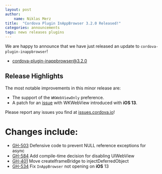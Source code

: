 ```yaml
---
layout: post
author:
    name: Niklas Merz
title:  "Cordova Plugin InAppBrowser 3.2.0 Released!"
categories: announcements
tags: news releases plugins
---
```


We are happy to announce that we have just released an update to `cordova-plugin-inappbrowser`! 

* [cordova-plugin-inappbrowser@3.2.0](https://www.npmjs.com/package/cordova-plugin-inappbrowser)

## Release Highlights

The most notable improvements in this minor release are:

* The support of the `WKWebViewOnly` preference.
* A patch for an [issue](https://github.com/apache/cordova-plugin-inappbrowser/issues/492) with WKWebView introduced with **iOS 13**.

Please report any issues you find at [issues.cordova.io](http://issues.cordova.io/)!

<!--more-->
# Changes include:

* [GH-503](https://github.com/apache/cordova-plugin-inappbrowser/pull/503) Defensive code to prevent NULL reference exceptions for async
* [GH-584](https://github.com/apache/cordova-plugin-inappbrowser/pull/584) Add compile-time decision for disabling UIWebView
* [GH-401](https://github.com/apache/cordova-plugin-inappbrowser/pull/401) Move createIframeBridge to injectDeferredObject
* [GH-534](https://github.com/apache/cordova-plugin-inappbrowser/pull/534) Fix `InAppBrowser` not opening on **iOS** 13
